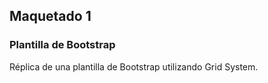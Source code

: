 ## Maquetado 1

### Plantilla de Bootstrap

Réplica de una plantilla de Bootstrap utilizando Grid System.